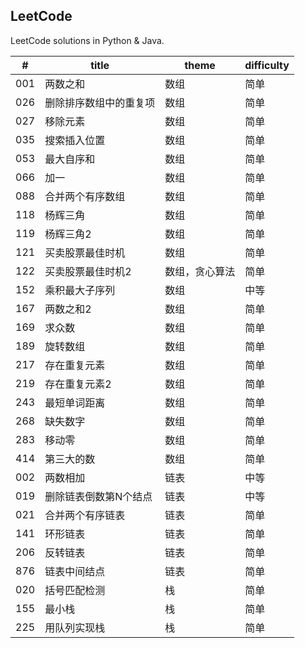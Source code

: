 ## LeetCode
LeetCode solutions in Python & Java.

|#|title|theme|difficulty|
|---|---|---|---|
|001|两数之和|数组|简单|
|026|删除排序数组中的重复项|数组|简单|
|027|移除元素|数组|简单|
|035|搜索插入位置|数组|简单|
|053|最大自序和|数组|简单|
|066|加一|数组|简单|
|088|合并两个有序数组|数组|简单|
|118|杨辉三角|数组|简单|
|119|杨辉三角2|数组|简单|
|121|买卖股票最佳时机|数组|简单|
|122|买卖股票最佳时机2|数组，贪心算法|简单|
|152|乘积最大子序列|数组|中等|
|167|两数之和2|数组|简单|
|169|求众数|数组|简单|
|189|旋转数组|数组|简单|
|217|存在重复元素|数组|简单|
|219|存在重复元素2|数组|简单|
|243|最短单词距离|数组|简单|
|268|缺失数字|数组|简单|
|283|移动零|数组|简单|
|414|第三大的数|数组|简单|
|002|两数相加|链表|中等|
|019|删除链表倒数第N个结点|链表|中等|
|021|合并两个有序链表|链表|简单|
|141|环形链表|链表|简单|
|206|反转链表|链表|简单|
|876|链表中间结点|链表|简单|
|020|括号匹配检测|栈|简单|
|155|最小栈|栈|简单|
|225|用队列实现栈|栈|简单|